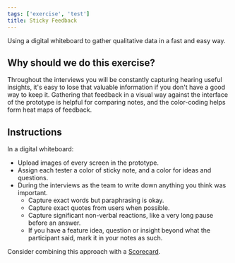 ```yaml
---
tags: ['exercise', 'test']
title: Sticky Feedback
---
```


Using a digital whiteboard to gather qualitative data in a fast and easy way.

## Why should we do this exercise?

Throughout the interviews you will be constantly capturing hearing useful insights, it's easy to lose that valuable information if you don't have a good way to keep it. Gathering that feedback in a visual way against the interface of the prototype is helpful for comparing notes, and the color-coding helps form heat maps of feedback.

## Instructions

In a digital whiteboard:

- Upload images of every screen in the prototype.
- Assign each tester a color of sticky note, and a color for ideas and questions.
- During the interviews as the team to write down anything you think was important.
    - Capture exact words but paraphrasing is okay.
    - Capture exact quotes from users when possible.
    - Capture significant non-verbal reactions, like a very long pause before an answer.
    - If you have a feature idea, question or insight beyond what the participant said, mark
      it in your notes as such.

Consider combining this approach with a [Scorecard](/exercises/scorecard).
